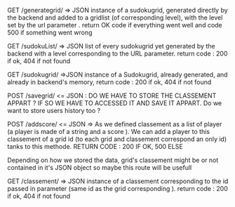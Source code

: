 GET /generategrid/<level> => JSON instance of a sudokugrid, generated directly by the backend and added to a gridlist (of corresponding level), with the level set by the url parameter . return OK code if everything went well and code 500 if something went wrong

GET /sudokuList/<level> => JSON list of every sudokugrid yet generated by the backend with a level corresponding to the URL parameter. return code : 200 if ok, 404 if not found

GET /sudokugrid/<id> =>JSON instance of a Sudokugrid, already generated, and already in backend's memory, return code : 200 if ok, 404 if not found

POST /savegrid/<id> <= JSON : DO WE HAVE TO STORE THE CLASSEMENT APPART ? IF SO WE HAVE TO ACCESSED IT AND SAVE IT APPART. Do we want to store users history too ?

POST /addscore/<id> <= JSON => As we defined classement as a list of player (a player is made of a string and a score ). We can add a player to this classement of a grid id <id> (to each grid and classement correspond an only id) tanks to this methode. RETURN CODE : 200 IF OK, 500 ELSE


Depending on how we stored the data, grid's classement might be or not contained in it's JSON object so maybe this route will be usefull

GET /classement/<id> => JSON instance of a classement corresponding to the id passed in parameter (same id as the grid corresponding ). return code : 200 if ok, 404 if not found

